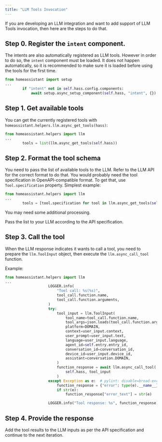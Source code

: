 ```yaml
---
title: "LLM Tools Invocation"
---
```


If you are developing an LLM integration and want to add support of LLM Tools invocation, then here are the steps to do that.

## Step 0. Register the `intent` component.

The intents are also automatically registered as LLM tools. However in order to do so, the `intent` component must be loaded. It does not happen automatically, so it is recommended to make sure it is loaded before using the tools for the first time.

```python
from homeassistant import setup
...
        if "intent" not in self.hass.config.components:
            await setup.async_setup_component(self.hass, "intent", {})
```

## Step 1. Get available tools

You can get the currently registered tools with `homeassistant.helpers.llm.async_get_tools(hass)`:

```python
from homeassistant.helpers import llm
...
        tools = list(llm.async_get_tools(self.hass))
```

## Step 2. Format the tool schema

You need to pass the list of available tools to the LLM. Refer to the LLM API for the correct format to do that. You would probably need the tool specification in OpenAPI-compatible format. To get that, use `Tool.specification` property. Simplest example:

```python
from homeassistant.helpers import llm
...
        tools = [tool.specification for tool in llm.async_get_tools(self.hass)]
```

You may need some additional processing.

Pass the list to your LLM according to the API specification.

## Step 3. Call the tool

When the LLM response indicates it wants to call a tool, you need to prepare the `llm.ToolInput` object, then execute the `llm.async_call_tool` function.

Example:

```python
from homeassistant.helpers import llm
...
                    LOGGER.info(
                        "Tool call: %s(%s)",
                        tool_call.function.name,
                        tool_call.function.arguments,
                    )
                    try:
                        tool_input = llm.ToolInput(
                            tool_name=tool_call.function.name,
                            tool_args=json.loads(tool_call.function.arguments),
                            platform=DOMAIN,
                            context=user_input.context,
                            user_prompt=user_input.text,
                            language=user_input.language,
                            agent_id=self.entry.entry_id,
                            conversation_id=conversation_id,
                            device_id=user_input.device_id,
                            assistant=conversation.DOMAIN,
                        )
                        function_response = await llm.async_call_tool(
                            self.hass, tool_input
                        )
                    except Exception as e:  # pylint: disable=broad-exception-caught
                        function_response = {"error": type(e).__name__}
                        if str(e):
                            function_response["error_text"] = str(e)

                    LOGGER.info("Tool response: %s", function_response)
```

## Step 4. Provide the response

Add the tool results to the LLM inputs as per the API specification and continue to the next iteration.
